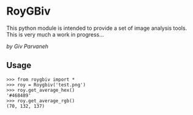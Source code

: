 # RoyGBiv

This python module is intended to provide a set of image analysis tools. This is very much a work in progress...

_by Giv Parvaneh_

## Usage

	>>> from roygbiv import *
	>>> roy = Roygbiv('test.png')
	>>> roy.get_average_hex()
	'#468489'
	>>> roy.get_average_rgb()
	(70, 132, 137)
